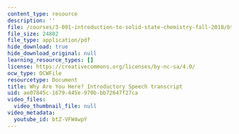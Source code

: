 ```yaml
---
content_type: resource
description: ''
file: /courses/3-091-introduction-to-solid-state-chemistry-fall-2018/btZ-VFW4wpY_transcript.pdf
file_size: 24802
file_type: application/pdf
hide_download: true
hide_download_original: null
learning_resource_types: []
license: https://creativecommons.org/licenses/by-nc-sa/4.0/
ocw_type: OCWFile
resourcetype: Document
title: Why Are You Here? Introductory Speech transcript
uid: ae07845c-1679-445e-970b-bb72647f27ca
video_files:
  video_thumbnail_file: null
video_metadata:
  youtube_id: btZ-VFW4wpY
---
```

